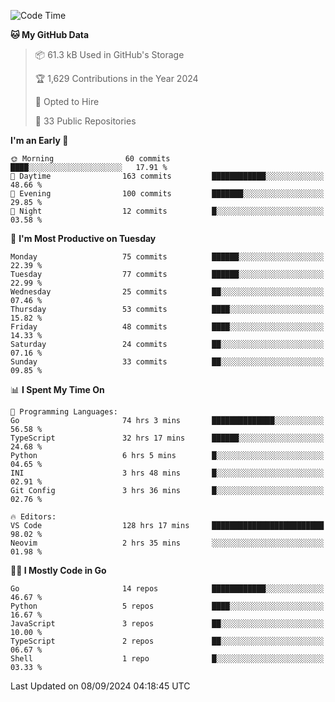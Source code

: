 <!--START_SECTION:thansetan-waka-->
![Code Time](http://img.shields.io/badge/Code%20Time-130%20hrs%2053%20mins-blue)

**🐱 My GitHub Data** 

> 📦 61.3 kB Used in GitHub's Storage 
 > 
> 🏆 1,629 Contributions in the Year 2024
 > 
> 💼 Opted to Hire
 > 
> 📜 33 Public Repositories 
 > 

**I'm an Early 🐤** 

```text
🌞 Morning                60 commits          ████░░░░░░░░░░░░░░░░░░░░░   17.91 % 
🌆 Daytime                163 commits         ████████████░░░░░░░░░░░░░   48.66 % 
🌃 Evening                100 commits         ███████░░░░░░░░░░░░░░░░░░   29.85 % 
🌙 Night                  12 commits          █░░░░░░░░░░░░░░░░░░░░░░░░   03.58 % 
```

📅 **I'm Most Productive on Tuesday** 

```text
Monday                   75 commits          ██████░░░░░░░░░░░░░░░░░░░   22.39 % 
Tuesday                  77 commits          ██████░░░░░░░░░░░░░░░░░░░   22.99 % 
Wednesday                25 commits          ██░░░░░░░░░░░░░░░░░░░░░░░   07.46 % 
Thursday                 53 commits          ████░░░░░░░░░░░░░░░░░░░░░   15.82 % 
Friday                   48 commits          ████░░░░░░░░░░░░░░░░░░░░░   14.33 % 
Saturday                 24 commits          ██░░░░░░░░░░░░░░░░░░░░░░░   07.16 % 
Sunday                   33 commits          ██░░░░░░░░░░░░░░░░░░░░░░░   09.85 % 
```

📊 **I Spent My Time On** 

```text
💬 Programming Languages: 
Go                       74 hrs 3 mins       ██████████████░░░░░░░░░░░   56.58 % 
TypeScript               32 hrs 17 mins      ██████░░░░░░░░░░░░░░░░░░░   24.68 % 
Python                   6 hrs 5 mins        █░░░░░░░░░░░░░░░░░░░░░░░░   04.65 % 
INI                      3 hrs 48 mins       █░░░░░░░░░░░░░░░░░░░░░░░░   02.91 % 
Git Config               3 hrs 36 mins       █░░░░░░░░░░░░░░░░░░░░░░░░   02.76 % 

🔥 Editors: 
VS Code                  128 hrs 17 mins     █████████████████████████   98.02 % 
Neovim                   2 hrs 35 mins       ░░░░░░░░░░░░░░░░░░░░░░░░░   01.98 % 
```

**🧑‍💻 I Mostly Code in Go** 

```text
Go                       14 repos            ████████████░░░░░░░░░░░░░   46.67 % 
Python                   5 repos             ████░░░░░░░░░░░░░░░░░░░░░   16.67 % 
JavaScript               3 repos             ██░░░░░░░░░░░░░░░░░░░░░░░   10.00 % 
TypeScript               2 repos             ██░░░░░░░░░░░░░░░░░░░░░░░   06.67 % 
Shell                    1 repo              █░░░░░░░░░░░░░░░░░░░░░░░░   03.33 % 
```

Last Updated on 08/09/2024 04:18:45 UTC
<!--END_SECTION:thansetan-waka-->